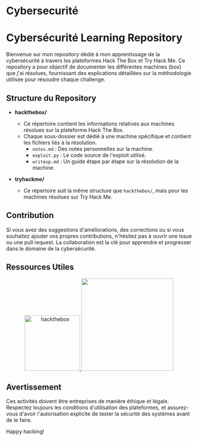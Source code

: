 # Cybersecurité

# Cybersécurité Learning Repository

Bienvenue sur mon repository dédié à mon apprentissage de la cybersécurité à travers les plateformes Hack The Box et Try Hack Me. Ce repository a pour objectif de documenter les différentes machines (box) que j'ai résolues, fournissant des explications détaillées sur la méthodologie utilisée pour résoudre chaque challenge.

## Structure du Repository

- **hackthebox/**
  - Ce répertoire contient les informations relatives aux machines résolues sur la plateforme Hack The Box.
  - Chaque sous-dossier est dédié à une machine spécifique et contient les fichiers liés à la résolution.
    - `notes.md` : Des notes personnelles sur la machine.
    - `exploit.py` : Le code source de l'exploit utilisé.
    - `writeup.md` : Un guide étape par étape sur la résolution de la machine.

- **tryhackme/**
  - Ce répertoire suit la même structure que `hackthebox/`, mais pour les machines résolues sur Try Hack Me.

## Contribution

Si vous avez des suggestions d'améliorations, des corrections ou si vous souhaitez ajouter vos propres contributions, n'hésitez pas à ouvrir une issue ou une pull request. La collaboration est la clé pour apprendre et progresser dans le domaine de la cybersécurité.

## Ressources Utiles

<p align="center">
       <a href="https://www.hackthebox.eu/">
            <img src="https://github.com/Joal1291/Cybersecurit-/assets/144683460/e9ffd495-d8e3-4729-bf2d-21691377d21e" alt="hackthebox" width="150">
        </a>
        <a href="https://tryhackme.com/">
            <img src="https://github.com/Joal1291/Cybersecurit-/assets/144683460/d0b1f022-310d-4b6d-8d23-5d4a6cd981b3" width="250">
        </a>
  </p>

## Avertissement

Ces activités doivent être entreprises de manière éthique et légale. Respectez toujours les conditions d'utilisation des plateformes, et assurez-vous d'avoir l'autorisation explicite de tester la sécurité des systèmes avant de le faire.

Happy hacking!
